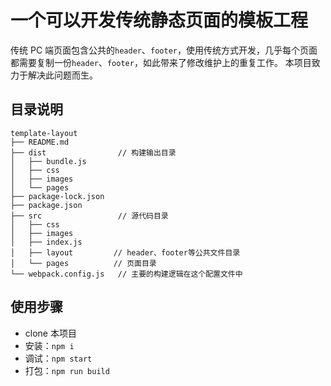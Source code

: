 # 一个可以开发传统静态页面的模板工程

传统 PC 端页面包含公共的`header`、`footer`，使用传统方式开发，几乎每个页面都需要复制一份`header`、`footer`，如此带来了修改维护上的重复工作。
本项目致力于解决此问题而生。

## 目录说明

```
template-layout
├── README.md
├── dist                // 构建输出目录
│   ├── bundle.js
│   ├── css
│   ├── images
│   └── pages
├── package-lock.json
├── package.json
├── src                 // 源代码目录
│   ├── css
│   ├── images
│   ├── index.js
│   ├── layout         // header、footer等公共文件目录
│   └── pages          // 页面目录
└── webpack.config.js   // 主要的构建逻辑在这个配置文件中
```

## 使用步骤

- clone 本项目
- 安装：`npm i`
- 调试：`npm start`
- 打包：`npm run build`